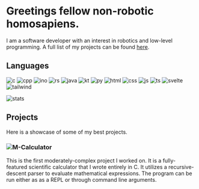 # Greetings fellow non-robotic homosapiens.  

I am a software developer with an interest in robotics and low-level programming. A full list of my projects can be found [here](https://ehmd28.github.io/). 

## Languages
![c](https://img.shields.io/badge/C-00599C?style=for-the-badge&logo=c&logoColor=white)
![cpp](https://img.shields.io/badge/C%2B%2B-00599C?style=for-the-badge&logo=c%2B%2B&logoColor=white)
![ino](https://img.shields.io/badge/Arduino-00979D?style=for-the-badge&logo=Arduino&logoColor=white)
![rs](https://img.shields.io/badge/Rust-000000?style=for-the-badge&logo=rust&logoColor=white)
![java](https://img.shields.io/badge/Java-ED8B00?style=for-the-badge&logo=openjdk&logoColor=white)
![kt](https://img.shields.io/badge/Kotlin-0095D5?&style=for-the-badge&logo=kotlin&logoColor=white)
![py](https://img.shields.io/badge/Python-3776AB?style=for-the-badge&logo=python&logoColor=white)
![html](https://img.shields.io/badge/HTML5-E34F26?style=for-the-badge&logo=html5&logoColor=white)
![css](https://img.shields.io/badge/CSS3-1572B6?style=for-the-badge&logo=css3&logoColor=white)
![js](https://img.shields.io/badge/JavaScript-F7DF1E?style=for-the-badge&logo=JavaScript&logoColor=white)
![ts](https://img.shields.io/badge/TypeScript-007ACC?style=for-the-badge&logo=typescript&logoColor=white)
![svelte](https://img.shields.io/badge/Svelte-4A4A55?style=for-the-badge&logo=svelte&logoColor=FF3E00)
![tailwind](https://img.shields.io/badge/Tailwind_CSS-38B2AC?style=for-the-badge&logo=tailwind-css&logoColor=white)

![stats](https://github-readme-stats.vercel.app/api/top-langs/?username=EHMD28&theme=blue-green)

## Projects

Here is a showcase of some of my best projects.

### ![M-Calculator](https://github.com/EHMD28/m-calc_ver.4) 

This is the first moderately-complex project I worked on. It is a fully-featured
scientific calculator that I wrote entirely in C. It utilizes a
recursive-descent parser to evaluate mathematical expressions. The program can
be run either as as a REPL or through command line arguments.
